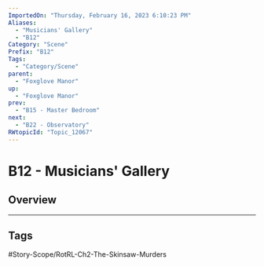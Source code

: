 ```yaml
---
ImportedOn: "Thursday, February 16, 2023 6:10:23 PM"
Aliases:
  - "Musicians' Gallery"
  - "B12"
Category: "Scene"
Prefix: "B12"
Tags:
  - "Category/Scene"
parent:
  - "Foxglove Manor"
up:
  - "Foxglove Manor"
prev:
  - "B15 - Master Bedroom"
next:
  - "B22 - Observatory"
RWtopicId: "Topic_12067"
---
```

# B12 - Musicians' Gallery
## Overview

---
## Tags
#Story-Scope/RotRL-Ch2-The-Skinsaw-Murders

